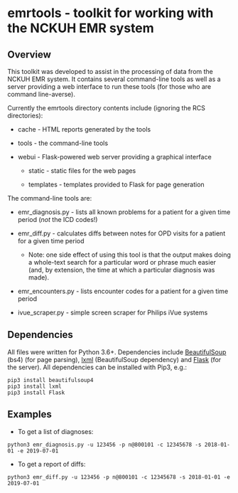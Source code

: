 # emrtools - toolkit for working with the NCKUH EMR system

## Overview

This toolkit was developed to assist in the processing of data from the NCKUH EMR system. It contains several command-line tools as well as a server providing a web interface to run these tools (for those who are command line-averse).

Currently the emrtools directory contents include (ignoring the RCS directories):

* cache - HTML reports generated by the tools

* tools - the command-line tools

* webui - Flask-powered web server providing a graphical interface

  * static - static files for the web pages

  * templates - templates provided to Flask for page generation

The command-line tools are:

* emr_diagnosis.py - lists all known problems for a patient for a given time period (*not* the ICD codes!)

* emr_diff.py - calculates diffs between notes for OPD visits for a patient for a given time period

  * Note: one side effect of using this tool is that the output makes doing a whole-text search for a particular word or phrase much easier (and, by extension, the time at which a particular diagnosis was made).

* emr_encounters.py - lists encounter codes for a patient for a given time period

* ivue_scraper.py - simple screen scraper for Philips iVue systems

## Dependencies

All files were written for Python 3.6+. Dependencies include [BeautifulSoup](https://www.crummy.com/software/BeautifulSoup/) (bs4) (for page parsing), [lxml](https://lxml.de/parsing.html) (BeautifulSoup dependency) and [Flask](https://palletsprojects.com/p/flask/) (for the server). All dependencies can be installed with Pip3, e.g.:

```shell
pip3 install beautifulsoup4
pip3 install lxml
pip3 install Flask
```

## Examples

* To get a list of diagnoses:

```shell
python3 emr_diagnosis.py -u 123456 -p n@800101 -c 12345678 -s 2018-01-01 -e 2019-07-01
```

* To get a report of diffs:

```shell
python3 emr_diff.py -u 123456 -p n@800101 -c 12345678 -s 2018-01-01 -e 2019-07-01
```

